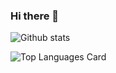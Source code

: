 ### Hi there 👋

<!--
**PranshVaishnav/PranshVaishnav** is a ✨ _special_ ✨ repository because its `README.md` (this file) appears on your GitHub profile.

Here are some ideas to get you started:

- 🔭 I’m currently working on ...
- 🌱 I’m currently learning ...
- 👯 I’m looking to collaborate on ...
- 🤔 I’m looking for help with ...
- 💬 Ask me about ...
- 📫 How to reach me: ...
- 😄 Pronouns: ...
- ⚡ Fun fact: ...
-->


![Github stats](https://github-readme-stats.vercel.app/api?username=PranshVaishnav&theme=highcontrast&show_icons=true&count_private=true)

![Top Languages Card](https://github-readme-stats.vercel.app/api/top-langs/?username=PranshVaishnav)
